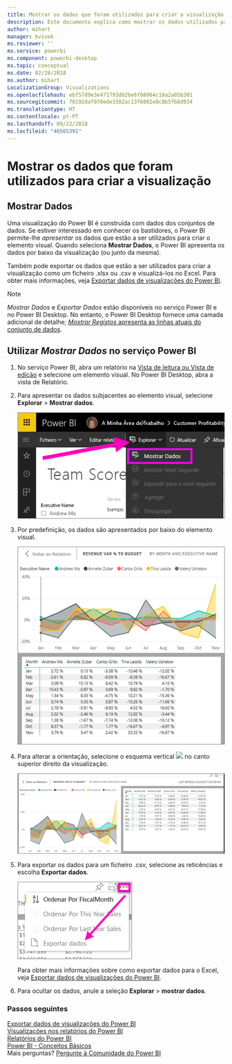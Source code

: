```yaml
---
title: Mostrar os dados que foram utilizados para criar a visualização do Power BI
description: Este documento explica como mostrar os dados utilizados para criar um elemento visual no Power BI e como exportar esses dados para um ficheiro. csv.
author: mihart
manager: kvivek
ms.reviewer: ''
ms.service: powerbi
ms.component: powerbi-desktop
ms.topic: conceptual
ms.date: 02/28/2018
ms.author: mihart
LocalizationGroup: Visualizations
ms.openlocfilehash: ebf57d9e3e471793d62be6f08964c10a2a05b301
ms.sourcegitcommit: 70192daf070ede3382ac13f6001e0c8b5fb8d934
ms.translationtype: HT
ms.contentlocale: pt-PT
ms.lasthandoff: 09/22/2018
ms.locfileid: "46565391"
---
```

# <a name="show-the-data-that-was-used-to-create-the-visualization"></a>Mostrar os dados que foram utilizados para criar a visualização
## <a name="show-data"></a>Mostrar Dados
Uma visualização do Power BI é construída com dados dos conjuntos de dados. Se estiver interessado em conhecer os bastidores, o Power BI permite-lhe *apresentar* os dados que estão a ser utilizados para criar o elemento visual. Quando seleciona **Mostrar Dados**, o Power BI apresenta os dados por baixo da visualização (ou junto da mesma).

Também pode exportar os dados que estão a ser utilizados para criar a visualização como um ficheiro .xlsx ou .csv e visualizá-los no Excel. Para obter mais informações, veja [Exportar dados de visualizações do Power BI](end-user-export-data.md).

> [!NOTE]
> *Mostrar Dados* e *Exportar Dados* estão disponíveis no serviço Power BI e no Power BI Desktop. No entanto, o Power BI Desktop fornece uma camada adicional de detalhe; [ *Mostrar Registos* apresenta as linhas atuais do conjunto de dados](../desktop-see-data-see-records.md).
> 
> 

## <a name="using-show-data-in-power-bi-service"></a>Utilizar *Mostrar Dados* no serviço Power BI
1. No serviço Power BI, abra um relatório na [Vista de leitura ou Vista de edição](end-user-reading-view.md) e selecione um elemento visual.  No Power BI Desktop, abra a vista de Relatório.
2. Para apresentar os dados subjacentes ao elemento visual, selecione **Explorar** > **Mostrar dados**.
   
   ![selecionar Mostrar Dados](./media/end-user-show-data/power-bi-show-data.png)
3. Por predefinição, os dados são apresentados por baixo do elemento visual.
   
   ![apresentação vertical dos dados e elemento visual](./media/end-user-show-data/power-bi-explore-show-data.png)
4. Para alterar a orientação, selecione o esquema vertical ![](media/end-user-show-data/power-bi-vertical-icon-new.png) no canto superior direito da visualização.
   
   ![apresentação horizontal dos dados e elemento visual](./media/end-user-show-data/power-bi-explore-show-data2.png)
5. Para exportar os dados para um ficheiro .csv, selecione as reticências e escolha **Exportar dados**.
   
    ![selecionar Exportar dados](./media/end-user-show-data/power-bi-export-data-new.png)
   
    Para obter mais informações sobre como exportar dados para o Excel, veja [Exportar dados de visualizações do Power BI](end-user-export-data.md).
6. Para ocultar os dados, anule a seleção **Explorar** > **mostrar dados**.

### <a name="next-steps"></a>Passos seguintes
[Exportar dados de visualizações do Power BI](end-user-export-data.md)    
[Visualizações nos relatórios do Power BI](../visuals/power-bi-report-visualizations.md)    
[Relatórios do Power BI](end-user-reports.md)    
[Power BI - Conceitos Básicos](end-user-basic-concepts.md)    
Mais perguntas? [Pergunte à Comunidade do Power BI](http://community.powerbi.com/)

